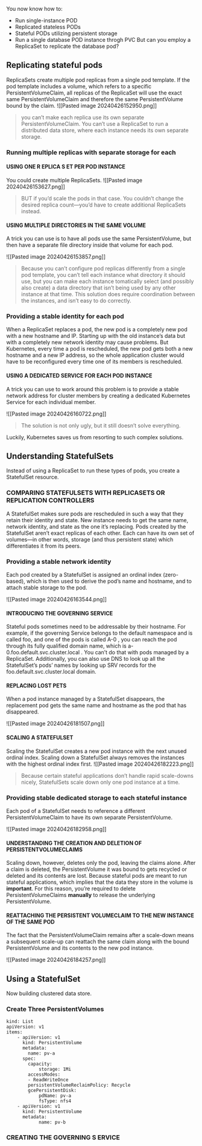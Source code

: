 You now know how to:
- Run single-instance POD
- Replicated stateless PODs
- Stateful PODs utilizing persistent storage
- Run a single database POD instance throgh PVC
But can you employ a ReplicaSet to replicate the database pod?

## Replicating stateful pods
ReplicaSets create multiple pod replicas from a single pod template.
If the pod template includes a volume, which refers to a specific PersistentVolumeClaim, all replicas of the ReplicaSet will use the exact same PersistentVolumeClaim and therefore the same PersistentVolume bound by the claim.
![[Pasted image 20240426152950.png]]

>you can’t make each replica use its own separate PersistentVolumeClaim. You can’t use a ReplicaSet to run a distributed data store, where each instance needs its own separate storage.

### Running multiple replicas with separate storage for each
#### USING ONE R EPLICA S ET PER POD INSTANCE
You could create multiple ReplicaSets.
![[Pasted image 20240426153627.png]]

>BUT if you’d scale the pods in that case. You couldn’t change the desired replica count—you’d have to create additional ReplicaSets instead.

#### USING MULTIPLE DIRECTORIES IN THE SAME VOLUME
A trick you can use is to have all pods use the same PersistentVolume, but then have a separate file directory inside that volume for each pod.

![[Pasted image 20240426153857.png]]

>Because you can’t configure pod replicas differently from a single pod template, you can’t tell each instance what directory it should use, but you can make each instance tomatically select (and possibly also create) a data directory that isn’t being used by any other instance at that time. This solution does require coordination between the instances, and isn’t easy to do correctly.


### Providing a stable identity for each pod
When a ReplicaSet replaces a pod, the new pod is a completely new pod with a new hostname and IP. Starting up with the old instance’s data but with a completely new network identity may cause problems. But Kubernetes, every time a pod is rescheduled, the new pod gets both a new hostname and a new IP address, so the whole application cluster would have to be reconfigured every time one of its members is rescheduled.
#### USING A DEDICATED SERVICE FOR EACH POD INSTANCE
A trick you can use to work around this problem is to provide a stable network address for cluster members by creating a dedicated Kubernetes Service for each individual member.

![[Pasted image 20240426160722.png]]

>The solution is not only ugly, but it still doesn’t solve everything.

Luckily, Kubernetes saves us from resorting to such complex solutions.

## Understanding StatefulSets
Instead of using a ReplicaSet to run these types of pods, you create a StatefulSet resource.

### COMPARING STATEFULSETS WITH REPLICASETS OR REPLICATION CONTROLLERS
A StatefulSet makes sure pods are rescheduled in such a way that they retain their identity and state. New instance needs to get the same name, network identity, and state as the one it’s replacing. Pods created by the StatefulSet aren’t exact replicas of each other. Each can have its own set of volumes—in other words, storage (and thus persistent state) which differentiates it from its peers.

### Providing a stable network identity
Each pod created by a StatefulSet is assigned an ordinal index (zero-based), which is then used to derive the pod’s name and hostname, and to attach stable storage to the pod.

![[Pasted image 20240426163544.png]]

#### INTRODUCING THE GOVERNING SERVICE
Stateful pods sometimes need to be addressable by their hostname.
For example, if the governing Service belongs to the default namespace and is called foo, and one of the pods is called A-0 , you can reach the pod through its fully qualified domain name, which is a-0.foo.default.svc.cluster.local . You can’t do that with pods managed by a
ReplicaSet.
Additionally, you can also use DNS to look up all the StatefulSet’s pods’ names by looking up SRV records for the foo.default.svc.cluster.local domain.

#### REPLACING LOST PETS
When a pod instance managed by a StatefulSet disappears, the replacement pod gets the same name and hostname as the pod that has disappeared.

![[Pasted image 20240426181507.png]]

#### SCALING A STATEFULSET
Scaling the StatefulSet creates a new pod instance with the next unused ordinal index. Scaling down a StatefulSet always removes the instances with the highest ordinal index first.
![[Pasted image 20240426182223.png]]

>Because certain stateful applications don’t handle rapid scale-downs nicely, StatefulSets scale down only one pod instance at a time.

### Providing stable dedicated storage to each stateful instance
Each pod of a StatefulSet needs to reference a different PersistentVolumeClaim to have its own separate PersistentVolume.

![[Pasted image 20240426182958.png]]

#### UNDERSTANDING THE CREATION AND DELETION OF PERSISTENTVOLUMECLAIMS
Scaling down, however, deletes only the pod, leaving the claims alone.
After a claim is deleted, the PersistentVolume it was bound to gets recycled or deleted and its contents are lost.
Because stateful pods are meant to run stateful applications, which implies that the data they store in the volume is **important**.
For this reason, you’re required to delete PersistentVolumeClaims **manually** to release the underlying PersistentVolume.


#### REATTACHING THE PERSISTENT VOLUMECLAIM TO THE NEW INSTANCE OF THE SAME POD
The fact that the PersistentVolumeClaim remains after a scale-down means a subsequent scale-up can reattach the same claim along with the bound PersistentVolume and its contents to the new pod instance.

![[Pasted image 20240426184257.png]]


## Using a StatefulSet
Now building clustered data store.
### Create Three PersistentVolumes
```
kind: List
apiVersion: v1
items:
	- apiVersion: v1
	  kind: PersistentVolume
	  metadata:
		name: pv-a
	  spec:
		capacity:
			storage: 1Mi
		accessModes:
		- ReadWriteOnce
		persistentVolumeReclaimPolicy: Recycle
		gcePersistentDisk:
			pdName: pv-a
			fsType: nfs4
	- apiVersion: v1
	  kind: PersistentVolume
	  metadata:
			name: pv-b
```

### CREATING THE GOVERNING S ERVICE

